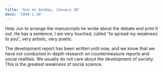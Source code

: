 ```yaml
---
title: 'Sun on Sunday, January 30'
date: '1994-1-30'
---
```

Help Jun to arrange the manuscripts he wrote about the debate and print it out. He has a sentence, I am very touched, called "to spread my weakness to you", very artistic, very poetic.

The development report has been written until now, and we know that we have not conducted in-depth research on countermeasure reports and social realities. We usually do not care about the development of society. This is the greatest weakness of social science.